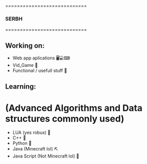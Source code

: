 
============================
###         SERBH
============================

## Working on: 
- Web app aplications 🖥💻⌨
- Vid_Game 👾
- Functional / usefull stuff 🐀
## Learning: 
# (Advanced Algorithms and Data structures commonly used)
- LUA (yes robux) 🤡
- C++ 🦾
- Python 🐍
- Java (Minecraft lol) ⛏
- Java Script (Not Minecraft lol) 🎂

<!--
**SEBRH/SEBRH** is a ✨ _special_ ✨ repository because its `README.md` (this file) appears on your GitHub profile.

Here are some ideas to get you started:

- 🔭 I’m currently working on ...
- 🌱 I’m currently learning ...
- 👯 I’m looking to collaborate on ...
- 🤔 I’m looking for help with ...
- 💬 Ask me about ...
- 📫 How to reach me: ...
- 😄 Pronouns: ...
- ⚡ Fun fact: ...
-->

